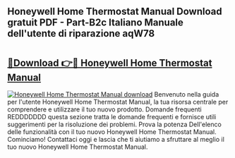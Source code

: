 ## Honeywell Home Thermostat Manual Download gratuit PDF - Part-B2c Italiano Manuale dell'utente di riparazione aqW78

# <h2><a href="http://dfgjlw.blite.top/?on=Honeywell+Home+Thermostat+Manual">🔗Download 👉🔴 Honeywell Home Thermostat Manual</a></h2>

[![Honeywell Home Thermostat Manual download](https://i.imgur.com/lujVjoI.png)](http://dfgjlw.blite.top/?on=Honeywell+Home+Thermostat+Manual)
Benvenuto nella guida per l'utente Honeywell Home Thermostat Manual, la tua risorsa centrale per comprendere e utilizzare il tuo nuovo prodotto. Domande frequenti REDDDDDDD questa sezione tratta le domande frequenti e fornisce utili suggerimenti per la risoluzione dei problemi. Prova la potenza Dell'elenco delle funzionalità con il tuo nuovo Honeywell Home Thermostat Manual. Cominciamo! Contattaci oggi e lascia che ti aiutiamo a sfruttare al meglio il tuo nuovo Honeywell Home Thermostat Manual.
